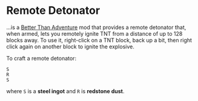 # Remote Detonator

...is a [Better Than Adventure](https://www.minecraftforum.net/forums/mapping-and-modding-java-edition/minecraft-mods/3106066-better-than-adventure-for-beta-1-7-3-timely) mod
that provides a remote detonator that, when armed, lets you remotely ignite TNT from a distance of up to 128 blocks
away. To use it, right-click on a TNT block, back up a bit, then right click again on another block to ignite the
explosive.

To craft a remote detonator:

```
S
R
S
```

where `S` is a **steel ingot** and `R` is **redstone dust**.
